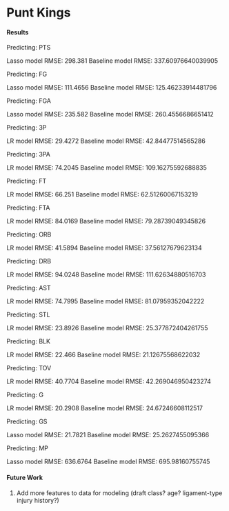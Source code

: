 # Punt Kings













#### Results

Predicting: PTS

Lasso model RMSE: 298.381
Baseline model RMSE: 337.60976640039905


Predicting: FG

Lasso model RMSE: 111.4656
Baseline model RMSE: 125.46233914481796


Predicting: FGA

Lasso model RMSE: 235.582
Baseline model RMSE: 260.4556686651412


Predicting: 3P

LR model RMSE: 29.4272
Baseline model RMSE: 42.84477514565286


Predicting: 3PA

LR model RMSE: 74.2045
Baseline model RMSE: 109.16275592688835


Predicting: FT

LR model RMSE: 66.251
Baseline model RMSE: 62.51260067153219


Predicting: FTA

LR model RMSE: 84.0169
Baseline model RMSE: 79.28739049345826


Predicting: ORB

LR model RMSE: 41.5894
Baseline model RMSE: 37.56127679623134


Predicting: DRB

LR model RMSE: 94.0248
Baseline model RMSE: 111.62634880516703


Predicting: AST

LR model RMSE: 74.7995
Baseline model RMSE: 81.07959352042222


Predicting: STL

LR model RMSE: 23.8926
Baseline model RMSE: 25.377872404261755


Predicting: BLK

LR model RMSE: 22.466
Baseline model RMSE: 21.12675568622032


Predicting: TOV

LR model RMSE: 40.7704
Baseline model RMSE: 42.269046950423274


Predicting: G

LR model RMSE: 20.2908
Baseline model RMSE: 24.67246608112517


Predicting: GS

Lasso model RMSE: 21.7821
Baseline model RMSE: 25.2627455095366


Predicting: MP

Lasso model RMSE: 636.6764
Baseline model RMSE: 695.98160755745


#### Future Work

1) Add more features to data for modeling (draft class? age? ligament-type injury history?)